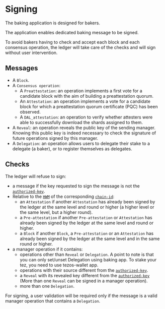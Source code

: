 # Signing

The baking application is designed for bakers.

The application enables dedicated baking message to be signed.

To avoid bakers having to check and accept each block and each
consensus operation, the ledger will take care of the checks and will
sign without user intervention.

## Messages

- A `Block`.
- A `Consensus operation`:
  - A `Preattestation`: an operation implements a first vote for a
    candidate block with the aim of building a preattestation quorum.
  - An `Attestation`: an operation implements a vote for a candidate
    block for which a preattestation quorum certificate (PQC) has been
    observed.
  - A `DAL_attestation`: an operation to verify whether attesters were
    able to successfully download the shards assigned to them.
- A `Reveal`: an operation reveals the public key of the sending
  manager. Knowing this public key is indeed necessary to check the
  signature of future operations signed by this manager.
- A `Delegation`: an operation allows users to delegate their stake to
  a delegate (a baker), or to register themselves as delegates.

## Checks

The ledger will refuse to sign:
- a message if the key requested to sign the message is not the
  [`authorized-key`](NVRAM.md#authorized-key).
- Relative to the [`HWM`](NVRAM.md#hwm) of the corresponding [`chain-id`](NVRAM.md#chain-id):
  - an `Attestation` if another `Attestation` has already been signed
    by the ledger at the same level and round or higher (a higher
    level or the same level, but a higher round).
  - a `Pre-attestation` if another `Pre-attestation` or `Attestation`
    has already been signed by the ledger at the same level and round
    or higher.
  - a `Block` if another `Block`, a `Pre-attestation` or an
    `Attestation` has already been signed by the ledger at the same
    level and in the same round or higher.
- a manager operation if it contains:
  - operations other than `Reveal` or `Delegation`. A point to note is that you can only set/unset Delegation using baking app. To stake your tez, you need to use tezos-wallet app.
  - operations with their source different from the [`authorized-key`](NVRAM.md#authorized-key).
  - a `Reveal` with its revealed key different from the
    [`authorized-key`](NVRAM.md#authorized-key) (More than one `Reveal` can be signed in a
    manager operation).
  - more than one `Delegation`.

For signing, a user validation will be required only if the message is
a valid manager operation that contains a `Delegation`.
